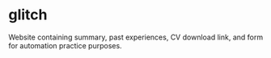 # glitch
Website containing summary, past experiences, CV download link, and form for automation practice purposes.
